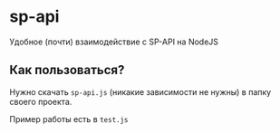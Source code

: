 # sp-api
Удобное (почти) взаимодействие с SP-API на NodeJS

## Как пользоваться?
Нужно скачать `sp-api.js` (никакие зависимости не нужны) в папку своего проекта.

Пример работы есть в `test.js`
